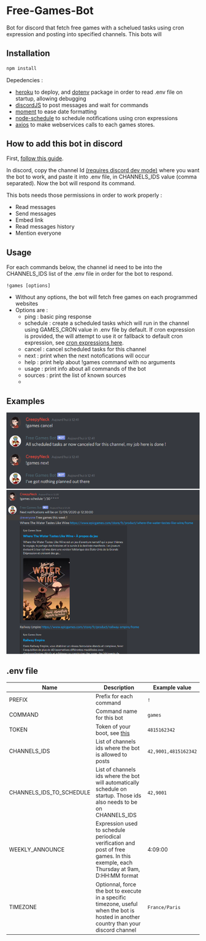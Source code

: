 # Free-Games-Bot

Bot for discord that fetch free games with a schelued tasks using cron expression and posting into specified channels. This bots will 

## Installation
```bash
npm install
```
Depedencies :
- [heroku](https://heroku.com/) to deploy, and [dotenv](https://www.npmjs.com/package/dotenv) package in order to read .env file on startup, allowing debugging
- [discordJS](https://discord.js.org/?source=post_page---------------------------#/) to post messages and wait for commands
- [moment](https://momentjs.com/) to ease date formatting
- [node-schedule](https://www.npmjs.com/package/node-schedule) to schedule notifications using cron expressions
- [axios](https://www.npmjs.com/package/axios) to make webservices calls to each games stores.

## How to add this bot in discord
First, [follow this guide](https://discordjs.guide/).

In discord, copy the channel Id [(requires discord dev mode)](https://www.discordia.me/en/developer-mode) where you want the bot to work, and paste it into .env file, in CHANNELS_IDS value (comma separated). Now the bot will respond its command.

This bots needs those permissions in order to work properly :
 - Read messages
 - Send messages
 - Embed link
 - Read messages history
 - Mention everyone


## Usage
For each commands below, the channel id need to be into the CHANNELS_IDS list of the .env file in order for the bot to respond.

```
!games [options]
```
- Without any options, the bot will fetch free games on each programmed websites
- Options are :
  - ping : basic ping response
  - schedule : create a scheduled tasks which will run in the channel using GAMES_CRON value in .env file by default. If cron expression is provided, the will attempt to use it or fallback to default cron expression, see [cron expressions here](https://crontab.guru/every-day-at-1am).
  - cancel : cancel scheduled tasks for this channel
  - next : print when the next notofications will occur
  - help : print help about !games command with no arguments
  - usage : print info about all commands of the bot
  - sources : print the list of known sources
  - 

## Examples
![Example 1](./img/cancel.png)
![Example 2](./img/schedule.png)

## .env file

|Name|Description|Example value|
|---|---|---|
|PREFIX|Prefix for each command|`!`|
|COMMAND|Command name for this bot|`games`|
|TOKEN|Token of your boot, see [this](https://discordjs.guide/preparations/setting-up-a-bot-application.html#your-token)|`4815162342`|
|CHANNELS_IDS|List of channels ids where the bot is allowed to posts|`42,9001,4815162342`|
|CHANNELS_IDS_TO_SCHEDULE|List of channels ids where the bot will automatically schedule on startup. Those ids also needs to be on CHANNELS_IDS|`42,9001`|
|WEEKLY_ANNOUNCE|Expression used to schedule periodical verification and post of free games. In this exemple, each Thursday at 9am, D:HH:MM format|4:09:00|
|TIMEZONE|Optionnal, force the bot to execute in a specific timezone, useful when the bot is hosted in another country than your discord channel|`France/Paris`|

